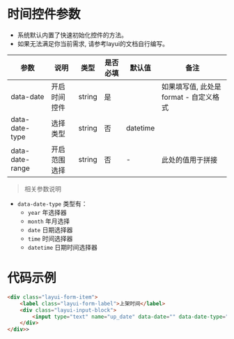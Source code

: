 # 时间控件参数

* 系统默认内置了快速初始化控件的方法。
* 如果无法满足你当前需求, 请参考layui的文档自行编写。

| 参数 | 说明 | 类型 | 是否必填| 默认值 | 备注|
| --- | --- | --- |--- | --- | --- |
| data-date | 开启时间控件 | string | 是 |  | 如果填写值, 此处是 format - 自定义格式 |
| data-date-type | 选择类型 | string | 否 | datetime | |
| data-date-range | 开启范围选择 | string | 否 | - | 此处的值用于拼接 |

> 相关参数说明

* `data-date-type` 类型有：
    * `year` 年选择器
    * `month` 年月选择
    * `date` 日期选择器
    * `time` 时间选择器
    * `datetime` 日期时间选择器

# 代码示例

```html
<div class="layui-form-item">
    <label class="layui-form-label">上架时间</label>
    <div class="layui-input-block">
        <input type="text" name="up_date" data-date="" data-date-type="date" data-date-range="-" class="layui-input"  placeholder="请选择上架时间" value="">
    </div>
</div>>
```